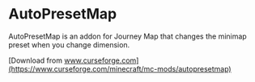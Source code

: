# AutoPresetMap

AutoPresetMap is an addon for Journey Map that changes the minimap preset when you change dimension.

[Download from www.curseforge.com](https://www.curseforge.com/minecraft/mc-mods/autopresetmap)
